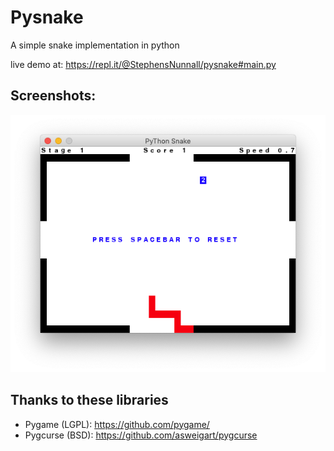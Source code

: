 # Pysnake

A simple snake implementation in python

live demo at: https://repl.it/@StephensNunnall/pysnake#main.py

## Screenshots:

<p align="center"><img src="screenshot.png" /></p>

## Thanks to these libraries

- Pygame (LGPL): https://github.com/pygame/
- Pygcurse (BSD): https://github.com/asweigart/pygcurse

